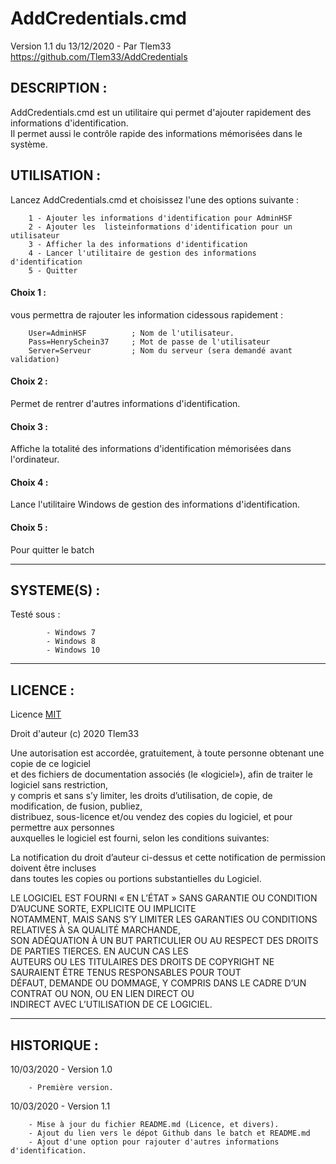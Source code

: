 # AddCredentials.cmd

Version 1.1 du 13/12/2020 - Par Tlem33  
https://github.com/Tlem33/AddCredentials


## DESCRIPTION :

AddCredentials.cmd est un utilitaire qui permet d'ajouter rapidement des informations d'identification.  
Il permet aussi le contrôle rapide des informations mémorisées dans le système.  


## UTILISATION :

Lancez AddCredentials.cmd et choisissez l'une des options suivante :


        1 - Ajouter les informations d'identification pour AdminHSF
        2 - Ajouter les  listeinformations d'identification pour un utilisateur
        3 - Afficher la des informations d'identification
        4 - Lancer l'utilitaire de gestion des informations d'identification
        5 - Quitter


#### Choix 1 :
vous permettra de rajouter les information cidessous rapidement :

        User=AdminHSF          ; Nom de l'utilisateur.
        Pass=HenrySchein37     ; Mot de passe de l'utilisateur
        Server=Serveur         ; Nom du serveur (sera demandé avant validation)
        
#### Choix 2 :
Permet de rentrer d'autres informations d'identification.  

#### Choix 3 :
Affiche la totalité des informations d'identification mémorisées dans l'ordinateur.

#### Choix 4 :
Lance l'utilitaire Windows de gestion des informations d'identification.

#### Choix 5 :
Pour quitter le batch

*** 

## SYSTEME(S) :

Testé sous :

            - Windows 7
            - Windows 8  
            - Windows 10  

***

## LICENCE :

Licence [MIT](https://fr.wikipedia.org/wiki/Licence_MIT)  

Droit d'auteur (c) 2020 Tlem33  

Une autorisation est accordée, gratuitement, à toute personne obtenant une copie de ce logiciel  
et des fichiers de documentation associés (le «logiciel»), afin de traiter le logiciel sans restriction,  
y compris et sans s’y limiter, les droits d’utilisation, de copie, de modification, de fusion, publiez,  
distribuez, sous-licence et/ou vendez des copies du logiciel, et pour permettre aux personnes  
auxquelles le logiciel est fourni, selon les conditions suivantes:  

La notification du droit d’auteur ci-dessus et cette notification de permission doivent être incluses  
dans toutes les copies ou portions substantielles du Logiciel.  

LE LOGICIEL EST FOURNI « EN L’ÉTAT » SANS GARANTIE OU CONDITION D’AUCUNE SORTE, EXPLICITE OU IMPLICITE  
NOTAMMENT, MAIS SANS S’Y LIMITER LES GARANTIES OU CONDITIONS RELATIVES À SA QUALITÉ MARCHANDE,  
SON ADÉQUATION À UN BUT PARTICULIER OU AU RESPECT DES DROITS DE PARTIES TIERCES. EN AUCUN CAS LES  
AUTEURS OU LES TITULAIRES DES DROITS DE COPYRIGHT NE SAURAIENT ÊTRE TENUS RESPONSABLES POUR TOUT  
DÉFAUT, DEMANDE OU DOMMAGE, Y COMPRIS DANS LE CADRE D’UN CONTRAT OU NON, OU EN LIEN DIRECT OU  
INDIRECT AVEC L’UTILISATION DE CE LOGICIEL.

---

## HISTORIQUE :

10/03/2020 - Version 1.0  

        - Première version.


10/03/2020 - Version 1.1  

        - Mise à jour du fichier README.md (Licence, et divers).
        - Ajout du lien vers le dépot Github dans le batch et README.md
        - Ajout d'une option pour rajouter d'autres informations d'identification.
        
